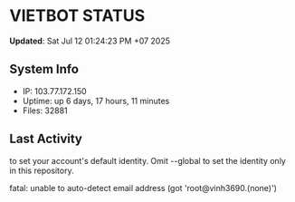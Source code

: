# VIETBOT STATUS
**Updated**: Sat Jul 12 01:24:23 PM +07 2025

## System Info
- IP: 103.77.172.150
- Uptime: up 6 days, 17 hours, 11 minutes
- Files: 32881

## Last Activity

to set your account's default identity.
Omit --global to set the identity only in this repository.

fatal: unable to auto-detect email address (got 'root@vinh3690.(none)')
